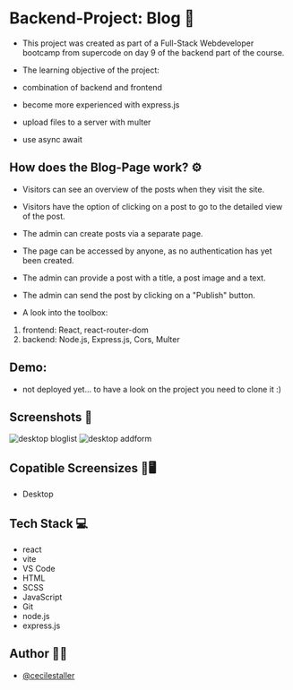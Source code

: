 # Backend-Project: Blog 📰

-   This project was created as part of a Full-Stack Webdeveloper bootcamp from supercode on day 9 of the backend part of the course.

-   The learning objective of the project:
-   combination of backend and frontend
-   become more experienced with express.js
-   upload files to a server with multer
-   use async await

## How does the Blog-Page work? ⚙️

-   Visitors can see an overview of the posts when they visit the site.
-   Visitors have the option of clicking on a post to go to the detailed view of the post.

-   The admin can create posts via a separate page.
-   The page can be accessed by anyone, as no authentication has yet been created.
-   The admin can provide a post with a title, a post image and a text.
-   The admin can send the post by clicking on a "Publish" button.
-   A look into the toolbox:

1. frontend: React, react-router-dom
2. backend: Node.js, Express.js, Cors, Multer

## Demo:

-   not deployed yet... to have a look on the project you need to clone it :)

## Screenshots 📸

![desktop bloglist](./src/assets/images/home.png)
![desktop addform](./src/assets/images/addBlogForm.png)

## Copatible Screensizes 📱🖥️

-   Desktop

## Tech Stack 💻

-   react
-   vite
-   VS Code
-   HTML
-   SCSS
-   JavaScript
-   Git
-   node.js
-   express.js

## Author 🤵‍♀️

-   [@cecilestaller](https://github.com/cecilestaller)
